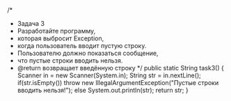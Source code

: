 /*
 * Задача 3
 *  Разработайте программу,
 *  которая выбросит Exception,
 *  когда пользователь вводит пустую строку.
 *  Пользователю должно показаться сообщение,
 *  что пустые строки вводить нельзя.
 * @return возвращает введённую строку
 */
public static String task3() {
  Scanner in = new Scanner(System.in);
  String str = in.nextLine();
  if(str.isEmpty())
    throw new IllegalArgumentException("Пустые строки вводить нельзя!");
  else
    System.out.println(str);
  return str;
}